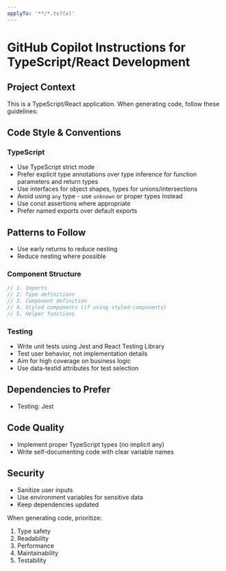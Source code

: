 ```yaml
---
applyTo: '**/*.ts?(x)'
---
```

# GitHub Copilot Instructions for TypeScript/React Development

## Project Context
This is a TypeScript/React application. When generating code, follow these guidelines:

## Code Style & Conventions

### TypeScript
- Use TypeScript strict mode
- Prefer explicit type annotations over type inference for function parameters and return types
- Use interfaces for object shapes, types for unions/intersections
- Avoid using `any` type - use `unknown` or proper types instead
- Use const assertions where appropriate
- Prefer named exports over default exports

## Patterns to Follow
- Use early returns to reduce nesting
- Reduce nesting where possible

### Component Structure
```typescript
// 1. Imports
// 2. Type definitions
// 3. Component definition
// 4. Styled components (if using styled-components)
// 5. Helper functions
```

### Testing
- Write unit tests using Jest and React Testing Library
- Test user behavior, not implementation details
- Aim for high coverage on business logic
- Use data-testid attributes for test selection

## Dependencies to Prefer
- Testing: Jest

## Code Quality
- Implement proper TypeScript types (no implicit any)
- Write self-documenting code with clear variable names

## Security
- Sanitize user inputs
- Use environment variables for sensitive data
- Keep dependencies updated

When generating code, prioritize:
1. Type safety
2. Readability
3. Performance
4. Maintainability
5. Testability